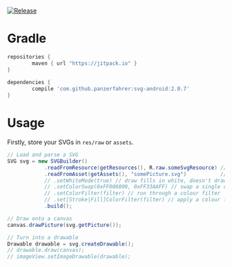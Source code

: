 [![Release](https://img.shields.io/github/tag/panzerfahrer/svg-android.svg?label=JitPack)](https://jitpack.io/#panzerfahrer/svg-android/2.0.7)


Gradle
=====

```groovy
repositories {
        maven { url "https://jitpack.io" }
}
 
dependencies {
        compile 'com.github.panzerfahrer:svg-android:2.0.7'
}
```

Usage
=====

Firstly, store your SVGs in `res/raw` or `assets`.

```java
// Load and parse a SVG
SVG svg = new SVGBuilder()
            .readFromResource(getResources(), R.raw.someSvgResource) // if svg in res/raw
            .readFromAsset(getAssets(), "somePicture.svg")           // if svg in assets
            // .setWhiteMode(true) // draw fills in white, doesn't draw strokes
            // .setColorSwap(0xFF008800, 0xFF33AAFF) // swap a single colour
            // .setColorFilter(filter) // run through a colour filter
            // .set[Stroke|Fill]ColorFilter(filter) // apply a colour filter to only the stroke or fill
            .build();

// Draw onto a canvas
canvas.drawPicture(svg.getPicture());

// Turn into a drawable
Drawable drawable = svg.createDrawable();
// drawable.draw(canvas);
// imageView.setImageDrawable(drawable);
```
